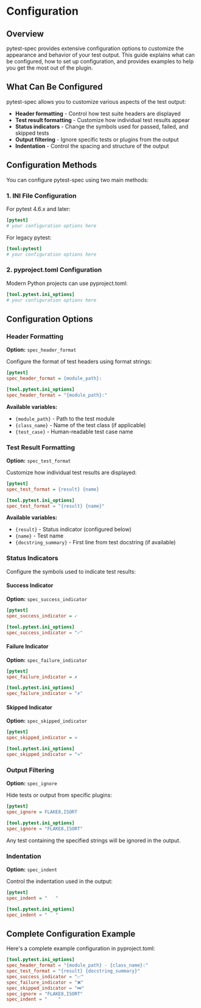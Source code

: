 # Configuration

## Overview

pytest-spec provides extensive configuration options to customize the appearance and behavior of your test output. This guide explains what can be configured, how to set up configuration, and provides examples to help you get the most out of the plugin.

## What Can Be Configured

pytest-spec allows you to customize various aspects of the test output:

-   **Header formatting** - Control how test suite headers are displayed
-   **Test result formatting** - Customize how individual test results appear
-   **Status indicators** - Change the symbols used for passed, failed, and skipped tests
-   **Output filtering** - Ignore specific tests or plugins from the output
-   **Indentation** - Control the spacing and structure of the output

## Configuration Methods

You can configure pytest-spec using two main methods:

### 1. INI File Configuration

For pytest 4.6.x and later:

```ini
[pytest]
# your configuration options here
```

For legacy pytest:

```ini
[tool:pytest]
# your configuration options here
```

### 2. pyproject.toml Configuration

Modern Python projects can use pyproject.toml:

```toml
[tool.pytest.ini_options]
# your configuration options here
```

## Configuration Options

### Header Formatting

**Option:** `spec_header_format`

Configure the format of test headers using format strings:

```ini
[pytest]
spec_header_format = {module_path}:
```

```toml
[tool.pytest.ini_options]
spec_header_format = "{module_path}:"
```

**Available variables:**

-   `{module_path}` - Path to the test module
-   `{class_name}` - Name of the test class (if applicable)
-   `{test_case}` - Human-readable test case name

### Test Result Formatting

**Option:** `spec_test_format`

Customize how individual test results are displayed:

```ini
[pytest]
spec_test_format = {result} {name}
```

```toml
[tool.pytest.ini_options]
spec_test_format = "{result} {name}"
```

**Available variables:**

-   `{result}` - Status indicator (configured below)
-   `{name}` - Test name
-   `{docstring_summary}` - First line from test docstring (if available)

### Status Indicators

Configure the symbols used to indicate test results:

#### Success Indicator

**Option:** `spec_success_indicator`

```ini
[pytest]
spec_success_indicator = ✓
```

```toml
[tool.pytest.ini_options]
spec_success_indicator = "✓"
```

#### Failure Indicator

**Option:** `spec_failure_indicator`

```ini
[pytest]
spec_failure_indicator = ✗
```

```toml
[tool.pytest.ini_options]
spec_failure_indicator = "✗"
```

#### Skipped Indicator

**Option:** `spec_skipped_indicator`

```ini
[pytest]
spec_skipped_indicator = »
```

```toml
[tool.pytest.ini_options]
spec_skipped_indicator = "»"
```

### Output Filtering

**Option:** `spec_ignore`

Hide tests or output from specific plugins:

```ini
[pytest]
spec_ignore = FLAKE8,ISORT
```

```toml
[tool.pytest.ini_options]
spec_ignore = "FLAKE8,ISORT"
```

Any test containing the specified strings will be ignored in the output.

### Indentation

**Option:** `spec_indent`

Control the indentation used in the output:

```ini
[pytest]
spec_indent = "   "
```

```toml
[tool.pytest.ini_options]
spec_indent = "   "
```

## Complete Configuration Example

Here's a complete example configuration in pyproject.toml:

```toml
[tool.pytest.ini_options]
spec_header_format = "{module_path} - {class_name}:"
spec_test_format = "{result} {docstring_summary}"
spec_success_indicator = "✅"
spec_failure_indicator = "❌"
spec_skipped_indicator = "⏭️"
spec_ignore = "FLAKE8,ISORT"
spec_indent = "    "
```
